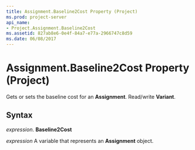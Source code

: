 ```yaml
---
title: Assignment.Baseline2Cost Property (Project)
ms.prod: project-server
api_name:
- Project.Assignment.Baseline2Cost
ms.assetid: 827ab8e6-0e4f-84a7-e77a-2966747c8d59
ms.date: 06/08/2017
---
```



# Assignment.Baseline2Cost Property (Project)

Gets or sets the baseline cost for an **Assignment**. Read/write **Variant**.


## Syntax

 _expression_. **Baseline2Cost**

 _expression_ A variable that represents an **Assignment** object.


